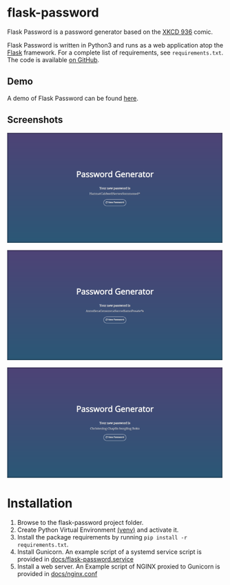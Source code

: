 # flask-password

Flask Password is a password generator based on the [XKCD 936](https://xkcd.com/936/) comic.

Flask Password is written in Python3 and runs as a web application atop the [Flask](https://palletsprojects.com/p/flask/) framework. For a
complete list of requirements, see `requirements.txt`. The code is available [on GitHub](https://github.com/synackray/flask-password).

## Demo
A demo of Flask Password can be found [here](https://www.icarustech.com/flask-password/).

## Screenshots

![Screenshot of English default settings](docs/media/default_en.png "English Defaults")

![Screenshot of Italian default settings](docs/media/default_it.png "Italian Defaults")

![Screenshot of English with spaces](docs/media/spaces_en.png "English Spaces")

# Installation

1. Browse to the flask-password project folder.
2. Create Python Virtual Environment [(venv)](https://docs.python.org/3/library/venv.html) and activate it.
3. Install the package requirements by running `pip install -r requirements.txt`.
4. Install Gunicorn. An example script of a systemd service script is provided in [docs/flask-password.service](docs/flask-password.service)
5. Install a web server. An Example script of NGINX proxied to Gunicorn is provided in [docs/nginx.conf](docs/nginx.conf)
